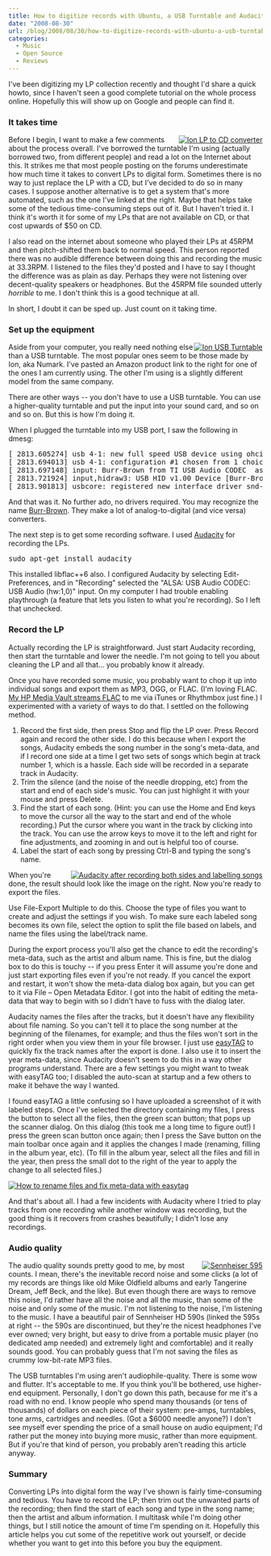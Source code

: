 ```yaml
---
title: How to digitize records with Ubuntu, a USB Turntable and Audacity
date: "2008-08-30"
url: /blog/2008/08/30/how-to-digitize-records-with-ubuntu-a-usb-turntable-and-audacity/
categories:
  - Music
  - Open Source
  - Reviews
---
```

<p>I've been digitizing my LP collection recently and thought I'd share a quick howto, since I haven't seen a good complete tutorial on the whole process online.  Hopefully this will show up on Google and people can find it.</p>

<!--more-->

<h3>It takes time</h3>

<p><a href="http://www.amazon.com/gp/product/B001B9SH4U?ie=UTF8&#038;tag=xaprb-20&#038;linkCode=as2&#038;camp=1789&#038;creative=9325&#038;creativeASIN=B001B9SH4U" style="float:right"><img src='http://www.xaprb.com/media/2008/08/ion_lp_to_cd.jpg' alt='Ion LP to CD converter' /></a>Before I begin, I want to make a few comments about the process overall.  I've borrowed the turntable I'm using (actually borrowed two, from different people) and read a lot on the Internet about this.  It strikes me that most people posting on the forums underestimate how much time it takes to convert LPs to digital form.  Sometimes there is no way to just replace the LP with a CD, but I've decided to do so in many cases.  I suppose another alternative is to get a system that's more automated, such as the one I've linked at the right.  Maybe that helps take some of the tedious time-consuming steps out of it.  But I haven't tried it.  I think it's worth it for some of my LPs that are not available on CD, or that cost upwards of $50 on CD.</p>

<p>I also read on the internet about someone who played their LPs at 45RPM and then pitch-shifted them back to normal speed.  This person reported there was no audible difference between doing this and recording the music at 33.3RPM.  I listened to the files they'd posted and I have to say I thought the difference was as plain as day.  Perhaps they were not listening over decent-quality speakers or headphones.  But the 45RPM file sounded utterly <em>horrible</em> to me.  I don't think this is a good technique at all.</p>

<p>In short, I doubt it can be sped up.  Just count on it taking time.</p>

<h3>Set up the equipment</h3>

<p><a href="http://www.amazon.com/gp/product/B000PZQPP4?ie=UTF8&#038;tag=xaprb-20&#038;link_code=as3&#038;camp=211189&#038;creative=373489&#038;creativeASIN=B000PZQPP4" style="float:right"><img src='http://www.xaprb.com/media/2008/08/ion_usb_turntable.jpg' alt='Ion USB Turntable' /></a>Aside from your computer, you really need nothing else than a USB turntable.  The most popular ones seem to be those made by Ion, aka Numark.  I've pasted an Amazon product link to the right for one of the ones I am currently using.  The other I'm using is a slightly different model from the same company.</p>

<p>There are other ways -- you don't have to use a USB turntable.  You can use a higher-quality turntable and put the input into your sound card, and so on and so on.  But this is how I'm doing it.</p>

<p>When I plugged the turntable into my USB port, I saw the following in dmesg:</p>

<pre>[ 2813.605274] usb 4-1: new full speed USB device using ohci_hcd and address 2
[ 2813.694013] usb 4-1: configuration #1 chosen from 1 choice
[ 2813.697148] input: Burr-Brown from TI USB Audio CODEC  as /devices/pci0000:00/0000:00:13.3/usb4/4-1/4-1:1.3/input/input13
[ 2813.721924] input,hidraw3: USB HID v1.00 Device [Burr-Brown from TI USB Audio CODEC ] on usb-0000:00:13.3-1
[ 2813.901813] usbcore: registered new interface driver snd-usb-audio</pre>

<p>And that was it.  No further ado, no drivers required.  You may recognize the name <a href="http://en.wikipedia.org/wiki/Burr-Brown_Corporation">Burr-Brown</a>.  They make a lot of analog-to-digital (and vice versa) converters.</p>

<p>The next step is to get some recording software.  I used <a href="http://www.audacityteam.org/">Audacity</a> for recording the LPs.</p>

<pre>sudo apt-get install audacity</pre>

<p>This installed libflac++6 also.  I configured Audacity by selecting Edit-Preferences, and in "Recording" selected the "ALSA: USB Audio CODEC: USB Audio (hw:1,0)" input.  On my computer I had trouble enabling playthrough (a feature that lets you listen to what you're recording).  So I left that unchecked.</p>

<h3>Record the LP</h3>

<p>Actually recording the LP is straightforward.  Just start Audacity recording, then start the turntable and lower the needle.  I'm not going to tell you about cleaning the LP and all that&#8230; you probably know it already.</p>

<p>Once you have recorded some music, you probably want to chop it up into individual songs and export them as MP3, OGG, or FLAC.  (I'm loving FLAC.  <a href="http://www.xaprb.com/blog/2008/08/02/how-i-hacked-the-hp-media-vault-to-support-ogg-and-flac-files/">My HP Media Vault streams FLAC</a> to me via iTunes or Rhythmbox just fine.)  I experimented with a variety of ways to do that.  I settled on the following method.</p>

<ol>
<li>Record the first side, then press Stop and flip the LP over.  Press Record again and record the other side.  I do this because when I export the songs, Audacity embeds the song number in the song's meta-data, and if I record one side at a time I get two sets of songs which begin at track number 1, which is a hassle.  Each side will be recorded in a separate track in Audacity.</li>
<li>Trim the silence (and the noise of the needle dropping, etc) from the start and end of each side's music.  You can just highlight it with your mouse and press Delete.</li>
<li>Find the start of each song.  (Hint: you can use the Home and End keys to move the cursor all the way to the start and end of the whole recording.)  Put the cursor where you want in the track by clicking into the track.  You can use the arrow keys to move it to the left and right for fine adjustments, and zooming in and out is helpful too of course.</li>
<li>Label the start of each song by pressing Ctrl-B and typing the song's name.</li>
</ol>

<p><a style="float:right" href='http://www.xaprb.com/media/2008/08/audacity_vinyl_digital.png' title='Audacity after recording both sides and labelling songs'><img src='http://www.xaprb.com/media/2008/08/audacity_vinyl_digital.thumbnail.png' alt='Audacity after recording both sides and labelling songs' /></a> When you're done, the result should look like the image on the right.  Now you're ready to export the files.  </p>

<p>Use File-Export Multiple to do this.  Choose the type of files you want to create and adjust the settings if you wish.  To make sure each labeled song becomes its own file, select the option to split the file based on labels, and name the files using the label/track name.</p>

<p>During the export process you'll also get the chance to edit the recording's meta-data, such as the artist and album name.  This is fine, but the dialog box to do this is touchy -- if you press Enter it will assume you're done and just start exporting files even if you're not ready.  If you cancel the export and restart, it won't show the meta-data dialog box again, but you can get to it via File &#8211; Open Metadata Editor.  I got into the habit of editing the meta-data that way to begin with so I didn't have to fuss with the dialog later.</p>

<p>Audacity names the files after the tracks, but it doesn't have any flexibility about file naming.  So you can't tell it to place the song number at the beginning of the filenames, for example; and thus the files won't sort in the right order when you view them in your file browser.  I just use <a href="http://easytag.sourceforge.net/">easyTAG</a> to quickly fix the track names after the export is done.  I also use it to insert the year meta-data, since Audacity doesn't seem to do this in a way other programs understand.  There are a few settings you might want to tweak with easyTAG too; I disabled the auto-scan at startup and a few others to make it behave the way I wanted.</p>

<p>I found easyTAG a little confusing so I have uploaded a screenshot of it with labeled steps.  Once I've selected the directory containing my files, I press the button to select all the files, then the green scan button; that pops up the scanner dialog.  On this dialog (this took me a long time to figure out!) I press the green scan button once again; then I press the Save button on the main toolbar once again and it applies the changes I made (renaming, filling in the album year, etc).  (To fill in the album year, select all the files and fill in the year, then press the small dot to the right of the year to apply the change to all selected files.)</p>

<p><a href='http://www.xaprb.com/media/2008/08/easytag.png' title='How to rename files and fix meta-data with easytag'><img src='http://www.xaprb.com/media/2008/08/easytag.thumbnail.png' alt='How to rename files and fix meta-data with easytag' /></a></p>

<p>And that's about all.  I had a few incidents with Audacity where I tried to play tracks from one recording while another window was recording, but the good thing is it recovers from crashes beautifully; I didn't lose any recordings.</p>

<h3>Audio quality</h3>

<p><a style="float:right" href="http://www.amazon.com/gp/product/B0001FTVE0?ie=UTF8&#038;tag=xaprb-20&#038;link_code=as3&#038;camp=211189&#038;creative=373489&#038;creativeASIN=B0001FTVE0"><img src='http://www.xaprb.com/media/2008/08/sennheiser_595.jpg' alt='Sennheiser 595' /></a>The audio quality sounds pretty good to me, by most counts.  I mean, there's the inevitable record noise and some clicks (a lot of my records are things like old Mike Oldfield albums and early Tangerine Dream, Jeff Beck, and the like).  But even though there are ways to remove this noise, I'd rather have all the noise and all the music, than some of the noise and only some of the music.  I'm not listening to the noise, I'm listening to the music.  I have a beautiful pair of Sennheiser HD 590s (linked the 595s at right -- the 590s are discontinued, but they're the nicest headphones I've ever owned; very bright, but easy to drive from a portable music player (no dedicated amp needed) and extremely light and comfortable) and it really sounds good.  You can probably guess that I'm not saving the files as crummy low-bit-rate MP3 files.</p>

<p>The USB turntables I'm using aren't audiophile-quality.  There is some wow and flutter.  It's acceptable to me.  If you think you'll be bothered, use higher-end equipment.  Personally, I don't go down this path, because for me it's a road with no end.  I know people who spend many thousands (or tens of thousands) of dollars on each piece of their system: pre-amps, turntables, tone arms, cartridges and needles.  (Got a $6000 needle anyone?)  I don't see myself ever spending the price of a small house on audio equipment; I'd rather put the money into buying more music, rather than more equipment.  But if you're that kind of person, you probably aren't reading this article anyway.</p>

<h3>Summary</h3>

<p>Converting LPs into digital form the way I've shown is fairly time-consuming and tedious.  You have to record the LP; then trim out the unwanted parts of the recording; then find the start of each song and type in the song name; then the artist and album information.  I multitask while I'm doing other things, but I still notice the amount of time I'm spending on it.  Hopefully this article helps you cut some of the repetitive work out yourself, or decide whether you want to get into this before you buy the equipment.</p>
